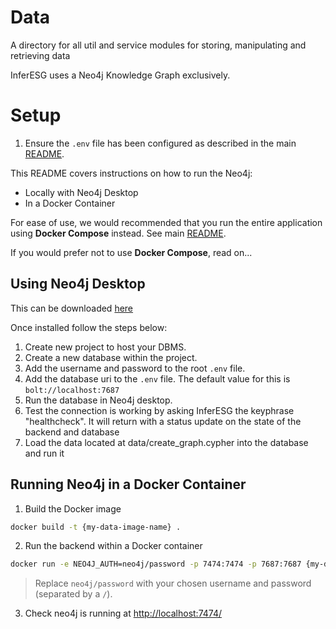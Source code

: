 # Data

A directory for all util and service modules for storing, manipulating and retrieving data

InferESG uses a Neo4j Knowledge Graph exclusively.

# Setup

1. Ensure the `.env` file has been configured as described in the main [README](../README.md).

This README covers instructions on how to run the Neo4j:
- Locally with Neo4j Desktop
- In a Docker Container

For ease of use, we would recommended that you run the entire application using **Docker Compose** instead. See main [README](../README.md).

If you would prefer not to use **Docker Compose**, read on...

## Using Neo4j Desktop

This can be downloaded [here](https://neo4j.com/download/)

Once installed follow the steps below:

1. Create new project to host your DBMS.
2. Create a new database within the project.
3. Add the username and password to the root `.env` file.
4. Add the database uri to the `.env` file. The default value for this is `bolt://localhost:7687`
5. Run the database in Neo4j desktop.
6. Test the connection is working by asking InferESG the keyphrase "healthcheck". 
It will return with a status update on the state of the backend and database
7. Load the data located at data/create_graph.cypher into the database and run it

## Running Neo4j in a Docker Container

1. Build the Docker image

```bash
docker build -t {my-data-image-name} .
```

2. Run the backend within a Docker container

```bash
docker run -e NEO4J_AUTH=neo4j/password -p 7474:7474 -p 7687:7687 {my-data-image-name}
```

> Replace `neo4j/password` with your chosen username and password (separated by a `/`).

3. Check neo4j is running at [http://localhost:7474/](http://localhost:7474/)
